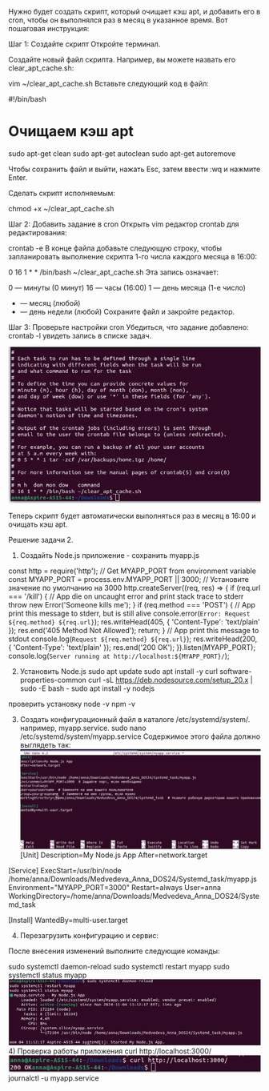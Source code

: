 Нужно будет создать скрипт, который очищает кэш apt, и добавить его в cron, чтобы он выполнялся раз в месяц в указанное время. Вот пошаговая инструкция:

Шаг 1: Создайте скрипт
Откройте терминал.

Создайте новый файл скрипта. Например, вы можете назвать его clear_apt_cache.sh:

vim ~/clear_apt_cache.sh
Вставьте следующий код в файл:

#!/bin/bash
# Очищаем кэш apt
sudo apt-get clean
sudo apt-get autoclean
sudo apt-get autoremove

Чтобы сохранить файл и выйти, нажать Esc, затем ввести :wq и нажмите Enter.

Сделать скрипт исполняемым:

chmod +x ~/clear_apt_cache.sh

Шаг 2: Добавить задание в cron
Открыть vim редактор crontab для редактирования:

crontab -e
В конце файла добавьте следующую строку, чтобы запланировать выполнение скрипта 1-го числа каждого месяца в 16:00:

0 16 1 * * /bin/bash ~/clear_apt_cache.sh
Эта запись означает:

0 — минуты (0 минут)
16 — часы (16:00)
1 — день месяца (1-е число)
* — месяц (любой)
* — день недели (любой)
Сохраните файл и закройте редактор.

Шаг 3: Проверьте настройки cron
Убедиться, что задание добавлено:
crontab -l
увидеть запись в списке задач.

![Script_apt_clear](https://github.com/annette-medvedeva/Medvedeva_Anna_DOS24/blob/HomeWork5/Result_script5.png)

Теперь  скрипт будет автоматически выполняться раз в месяц в 16:00 и очищать кэш apt.

 Решение задачи 2.
 1) Создайть Node.js приложение - сохранить myapp.js

const http = require('http');
// Get MYAPP_PORT from environment variable
const MYAPP_PORT = process.env.MYAPP_PORT || 3000; // Установите значение по умолчанию на 3000
http.createServer((req, res) => {
    if (req.url === '/kill') {
        // App die on uncaught error and print stack trace to stderr
        throw new Error('Someone kills me');
    }
    if (req.method === 'POST') {
        // App print this message to stderr, but is still alive
        console.error(`Error: Request ${req.method} ${req.url}`);
        res.writeHead(405, { 'Content-Type': 'text/plain' });
        res.end('405 Method Not Allowed');
        return;
    }
    // App print this message to stdout
    console.log(`Request ${req.method} ${req.url}`);
    res.writeHead(200, { 'Content-Type': 'text/plain' });
    res.end('200 OK');
}).listen(MYAPP_PORT);
console.log(`Server running at http://localhost:${MYAPP_PORT}/`);


2) Установить Node.js 
sudo apt update
sudo apt install -y curl software-properties-common
curl -sL https://deb.nodesource.com/setup_20.x | sudo -E bash -
sudo apt install -y nodejs

проверить установку
node -v
npm -v

3) Создать конфигурационный файл в каталоге /etc/systemd/system/.  например, myapp.service.
sudo nano /etc/systemd/system/myapp.service
Содержимое этого файла должно выглядеть так:
![Service](https://github.com/annette-medvedeva/Medvedeva_Anna_DOS24/blob/HomeWork5/Systemd_task/Systemd_script_unit.png)
[Unit]
Description=My Node.js App
After=network.target

[Service]
ExecStart=/usr/bin/node /home/anna/Downloads/Medvedeva_Anna_DOS24/Systemd_task/myapp.js
Environment="MYAPP_PORT=3000"
Restart=always
User=anna
WorkingDirectory=/home/anna/Downloads/Medvedeva_Anna_DOS24/Systemd_task

[Install]
WantedBy=multi-user.target

4) Перезагрузить конфигурацию и сервис:

После внесения изменений выполните следующие команды:

sudo systemctl daemon-reload
sudo systemctl restart myapp
sudo systemctl status myapp
![Systemd_status](https://github.com/annette-medvedeva/Medvedeva_Anna_DOS24/blob/HomeWork5/Systemd_task/systemd_status.png)
4) Проверка работы приложения
curl http://localhost:3000/
![Curl](https://github.com/annette-medvedeva/Medvedeva_Anna_DOS24/blob/HomeWork5/Systemd_task/curr_localhost3000.png)
journalctl -u myapp.service

